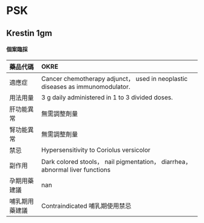 # PSK

## Krestin 1gm

#### 個案臨採

| 藥品代碼       | OKRE                                                                          |
|:---------------|:------------------------------------------------------------------------------|
| 適應症         | Cancer chemotherapy adjunct， used in neoplastic diseases as immunomodulator. |
| 用法用量       | 3 g daily administered in 1 to 3 divided doses.                               |
| 肝功能異常     | 無需調整劑量                                                                  |
| 腎功能異常     | 無需調整劑量                                                                  |
| 禁忌           | Hypersensitivity to Coriolus versicolor                                       |
| 副作用         | Dark colored stools， nail pigmentation， diarrhea， abnormal liver functions |
| 孕期用藥建議   | nan                                                                           |
| 哺乳期用藥建議 | Contraindicated 哺乳期使用禁忌                                                |

